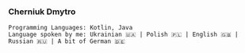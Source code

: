 ### Cherniuk Dmytro


    Programming Languages: Kotlin, Java
    Language spoken by me: Ukrainian 🇺🇦 | Polish 🇵🇱 | English 🇬🇧 | Russian 🇷🇺 | A bit of German 🇩🇪 
    
